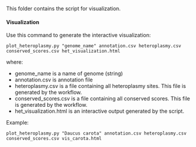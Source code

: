 This folder contains the script for visualization.

#### Visualization
Use this command to generate the interactive visualization:

`plot_heteroplasmy.py "genome_name" annotation.csv heteroplasmy.csv conserved_scores.csv het_visualization.html`

where:
- genome_name is a name of genome (string)
- annotation.csv is annotation file
- heteroplasmy.csv is a file containing all heteroplasmy sites. This file is generated by the workflow.
- conserved_scores.csv is a file containing all conserved scores. This file is generated by the workflow.
- het_visualization.html is an interactive output generated by the script.

Example:

`plot_heteroplasmy.py "Daucus carota" annotation.csv heteroplasmy.csv conserved_scores.csv vis_carota.html`


